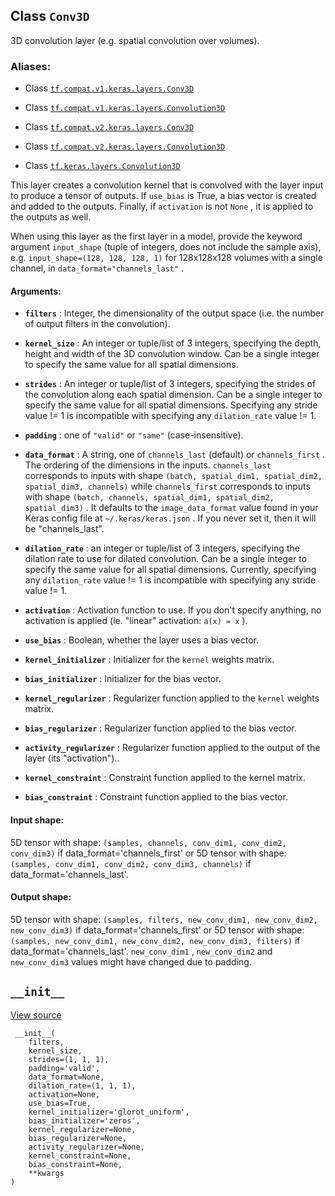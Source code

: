 

## Class  `Conv3D` 
3D convolution layer (e.g. spatial convolution over volumes).



### Aliases:

- Class [ `tf.compat.v1.keras.layers.Conv3D` ](/api_docs/python/tf/keras/layers/Conv3D)

- Class [ `tf.compat.v1.keras.layers.Convolution3D` ](/api_docs/python/tf/keras/layers/Conv3D)

- Class [ `tf.compat.v2.keras.layers.Conv3D` ](/api_docs/python/tf/keras/layers/Conv3D)

- Class [ `tf.compat.v2.keras.layers.Convolution3D` ](/api_docs/python/tf/keras/layers/Conv3D)

- Class [ `tf.keras.layers.Convolution3D` ](/api_docs/python/tf/keras/layers/Conv3D)

This layer creates a convolution kernel that is convolved
with the layer input to produce a tensor of
outputs. If  `use_bias`  is True,
a bias vector is created and added to the outputs. Finally, if
 `activation`  is not  `None` , it is applied to the outputs as well.

When using this layer as the first layer in a model,
provide the keyword argument  `input_shape` 
(tuple of integers, does not include the sample axis),
e.g.  `input_shape=(128, 128, 128, 1)`  for 128x128x128 volumes
with a single channel,
in  `data_format="channels_last"` .



#### Arguments:

- **`filters`** : Integer, the dimensionality of the output space
(i.e. the number of output filters in the convolution).

- **`kernel_size`** : An integer or tuple/list of 3 integers, specifying the
depth, height and width of the 3D convolution window.
Can be a single integer to specify the same value for
all spatial dimensions.

- **`strides`** : An integer or tuple/list of 3 integers,
specifying the strides of the convolution along each spatial
dimension.
Can be a single integer to specify the same value for
all spatial dimensions.
Specifying any stride value != 1 is incompatible with specifying
any  `dilation_rate`  value != 1.

- **`padding`** : one of  `"valid"`  or  `"same"`  (case-insensitive).

- **`data_format`** : A string,
one of  `channels_last`  (default) or  `channels_first` .
The ordering of the dimensions in the inputs.
 `channels_last`  corresponds to inputs with shape
 `(batch, spatial_dim1, spatial_dim2, spatial_dim3, channels)` 
while  `channels_first`  corresponds to inputs with shape
 `(batch, channels, spatial_dim1, spatial_dim2, spatial_dim3)` .
It defaults to the  `image_data_format`  value found in your
Keras config file at  `~/.keras/keras.json` .
If you never set it, then it will be "channels_last".

- **`dilation_rate`** : an integer or tuple/list of 3 integers, specifying
the dilation rate to use for dilated convolution.
Can be a single integer to specify the same value for
all spatial dimensions.
Currently, specifying any  `dilation_rate`  value != 1 is
incompatible with specifying any stride value != 1.

- **`activation`** : Activation function to use.
If you don't specify anything, no activation is applied
(ie. "linear" activation:  `a(x) = x` ).

- **`use_bias`** : Boolean, whether the layer uses a bias vector.

- **`kernel_initializer`** : Initializer for the  `kernel`  weights matrix.

- **`bias_initializer`** : Initializer for the bias vector.

- **`kernel_regularizer`** : Regularizer function applied to
the  `kernel`  weights matrix.

- **`bias_regularizer`** : Regularizer function applied to the bias vector.

- **`activity_regularizer`** : Regularizer function applied to
the output of the layer (its "activation")..

- **`kernel_constraint`** : Constraint function applied to the kernel matrix.

- **`bias_constraint`** : Constraint function applied to the bias vector.



#### Input shape:
5D tensor with shape:
 `(samples, channels, conv_dim1, conv_dim2, conv_dim3)`  if
  data_format='channels_first'
or 5D tensor with shape:
 `(samples, conv_dim1, conv_dim2, conv_dim3, channels)`  if
  data_format='channels_last'.



#### Output shape:
5D tensor with shape:
 `(samples, filters, new_conv_dim1, new_conv_dim2, new_conv_dim3)`  if
  data_format='channels_first'
or 5D tensor with shape:
 `(samples, new_conv_dim1, new_conv_dim2, new_conv_dim3, filters)`  if
  data_format='channels_last'.
 `new_conv_dim1` ,  `new_conv_dim2`  and  `new_conv_dim3`  values might have
  changed due to padding.



##  `__init__` 
[View source](https://github.com/tensorflow/tensorflow/blob/r2.0/tensorflow/python/keras/layers/convolutional.py#L582-L616)



```
 __init__(
    filters,
    kernel_size,
    strides=(1, 1, 1),
    padding='valid',
    data_format=None,
    dilation_rate=(1, 1, 1),
    activation=None,
    use_bias=True,
    kernel_initializer='glorot_uniform',
    bias_initializer='zeros',
    kernel_regularizer=None,
    bias_regularizer=None,
    activity_regularizer=None,
    kernel_constraint=None,
    bias_constraint=None,
    **kwargs
)
 
```

